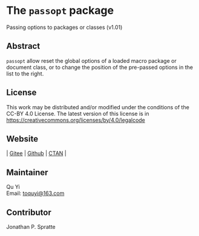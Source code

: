 # The `passopt` package
Passing options to packages or classes (v1.01)

## Abstract
`passopt` allow reset the global options of a loaded macro package or document class, or to change the position of the pre-passed options in the list to the right.

## License
This work may be distributed and/or modified under the conditions of the CC-BY 4.0 License. The latest version of this license is in https://creativecommons.org/licenses/by/4.0/legalcode

## Website
| [Gitee](https://gitee.com/texno3/passopt) | [Github](https://github.com/texno3/passopt) | [CTAN](https://ctan.org/pkg/passopt) |

## Maintainer
Qu Yi<br/>
Email: toquyi@163.com

## Contributor
Jonathan P. Spratte